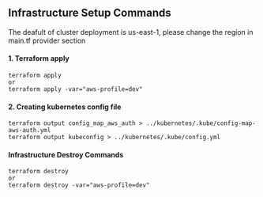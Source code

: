## Infrastructure Setup Commands
The deafult <region> of cluster deployment is us-east-1, please change the region in main.tf provider section

#### 1. Terraform apply
```
terraform apply
or
terraform apply -var="aws-profile=dev"
```

#### 2. Creating kubernetes config file
```
terraform output config_map_aws_auth > ../kubernetes/.kube/config-map-aws-auth.yml
terraform output kubeconfig > ../kubernetes/.kube/config.yml
```

#### Infrastructure Destroy Commands
```
terraform destroy
or
terraform destroy -var="aws-profile=dev"
```